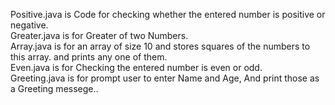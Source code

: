 Positive.java is Code for checking whether the entered number is positive or negative.  
Greater.java is for Greater of two Numbers.  
Array.java is for an array of size 10 and stores squares of the numbers to this array. and prints any one of them.  
Even.java is for Checking the entered number is even or odd.  
Greeting.java is for prompt user to enter Name and Age, And print those as a Greeting messege..
